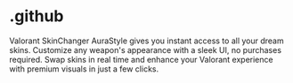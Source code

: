 # .github
Valorant SkinChanger AuraStyle gives you instant access to all your dream skins. Customize any weapon's appearance with a sleek UI, no purchases required. Swap skins in real time and enhance your Valorant experience with premium visuals in just a few clicks.
